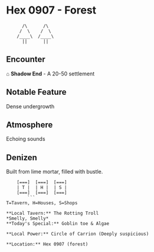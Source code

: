 # Hex 0907 - Forest
```
      /\      /\
     /  \    /  \
    /____\  /____\
      ||      ||
```

## Encounter

⌂ **Shadow End** - A 20-50 settlement

## Notable Feature

Dense undergrowth

## Atmosphere

Echoing sounds

## Denizen

Built from lime mortar, filled with bustle.

```
    [===]  [===]  [===]
    | T |  | H |  | S |
    [===]  [===]  [===]
        ```
T=Tavern, H=Houses, S=Shops

**Local Tavern:** The Rotting Troll
*Smelly, Smelly*
**Today's Special:** Goblin toe & Algae

**Local Power:** Circle of Carrion (Deeply suspicious)

**Location:** Hex 0907 (forest)
